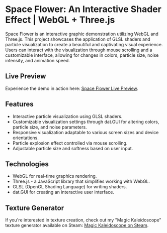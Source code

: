 # Space Flower: An Interactive Shader Effect | WebGL + Three.js
Space Flower is an interactive graphic demonstration utilizing WebGL and Three.js.
This project showcases the application of GLSL shaders and particle visualization to create a beautiful and captivating visual experience.
Users can interact with the visualization through mouse scrolling and a customizable interface, allowing for changes in colors, particle size, noise intensity, and animation speed.

## Live Preview
Experience the demo in action here: [Space Flower Live Preview](https://droganaida.github.io/space_flower_webgl/).

## Features
- Interactive particle visualization using GLSL shaders.
- Customizable visualization settings through dat.GUI for altering colors, particle size, and noise parameters.
- Responsive visualization adaptable to various screen sizes and device orientations.
- Particle explosion effect controlled via mouse scrolling.
- Adjustable particle size and softness based on user input.

## Technologies
- WebGL for real-time graphics rendering.
- Three.js - a JavaScript library that simplifies working with WebGL.
- GLSL (OpenGL Shading Language) for writing shaders.
- dat.GUI for creating an interactive user interface.

## Texture Generator
If you're interested in texture creation, check out my "Magic Kaleidoscope" texture generator available on Steam: [Magic Kaleidoscope on Steam](https://store.steampowered.com/app/2449130/Magic_Kaleidoscope/).

